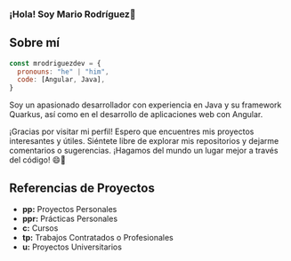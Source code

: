 ### ¡Hola! Soy Mario Rodríguez👋

## Sobre mí

```js
const mrodriguezdev = {
  pronouns: "he" | "him",
  code: [Angular, Java],
}
```
Soy un apasionado desarrollador con experiencia en Java y su framework Quarkus, así como en el desarrollo de aplicaciones web con Angular.

¡Gracias por visitar mi perfil! Espero que encuentres mis proyectos interesantes y útiles. Siéntete libre de explorar mis repositorios y dejarme comentarios o sugerencias. ¡Hagamos del mundo un lugar mejor a través del código! 😄🚀 

## Referencias de Proyectos

- **pp:** Proyectos Personales
- **ppr:** Prácticas Personales
- **c:** Cursos
- **tp:** Trabajos Contratados o Profesionales
- **u:** Proyectos Universitarios
